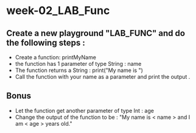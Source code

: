# week-02_LAB_Func

## Create a new playground "LAB_FUNC" and do the following steps :

- Create a function: printMyName
- the function has 1 parameter of type String : name
- The function returns a String : print("My name is <name>")
- Call the function with your name as a parameter and print the output .



## Bonus
- Let the function get another parameter of type Int : age
- Change the output of the function to be : "My name is < name > and I am < age > years old."
